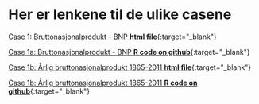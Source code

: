 # Her er lenkene til de ulike casene

[Case 1: Bruttonasjonalprodukt - BNP **html file**](case_1_bnp.html){:target="_blank"}

[Case 1a: Bruttonasjonalprodukt - BNP **R code on github**](https://github.com/uit-sok-1004-h21/cases/blob/main/case_1a_bnp.R){:target="_blank"}

[Case 1b: Årlig bruttonasjonalprodukt 1865-2011 **html file**](case_1b_bnp_historisk.html){:target="_blank"}

[Case 1b: Årlig bruttonasjonalprodukt 1865-2011 **R code on github**](https://github.com/uit-sok-1004-h21/cases/blob/main/case_1b_bnp_historisk.R){:target="_blank"}

